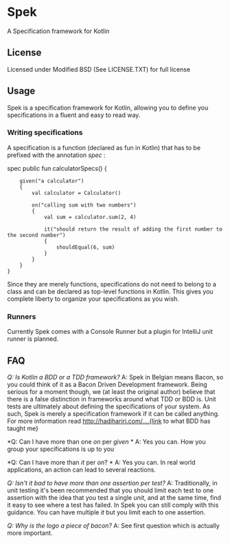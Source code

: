 # Spek

A Specification framework for Kotlin

## License

Licensed under Modified BSD (See LICENSE.TXT) for full license

## Usage


Spek is a specification framework for Kotlin, allowing you to define you specifications
in a fluent and easy to read way.

### Writing specifications

A specification is a function (declared as fun in Kotlin) that has to be prefixed with the
annotation *spec* :

spec public fun calculatorSpecs() {

```
    given("a calculator")
    {
        val calculator = Calculator()

        on("calling sum with two numbers")
        {
            val sum = calculator.sum(2, 4)

            it("should return the result of adding the first number to the second number")
            {
                shouldEqual(6, sum)
            }
        }
    }
}
```

Since they are merely functions, specifications do not need to belong to a class and can be declared as top-level
functions in Kotlin. This gives you complete liberty to organize your specifications as you wish.

### Runners

Currently Spek comes with a Console Runner but a plugin for IntelliJ unit runner is planned.

## FAQ

*Q: Is Kotlin a BDD or a TDD framework?*
A: Spek in Belgian means Bacon, so you could think of it as a Bacon Driven Development framework. Being serious for a
moment though, we (at least the original author) believe that there is a false distinction in frameworks around what TDD
or BDD is. Unit tests are ultimately about defining the specifications of your system. As such, Spek is merely a specification
framework if it can be called anything. For more information read http://hadihariri.com/....{link to what BDD has taught me}

*Q: Can I have more than one *on* per *given* *
A: Yes you can. How you group your specifications is up to you

*Q: Can I have more than *it* per *on*? *
A: Yes you can. In real world applications, an action can lead to several reactions.

*Q: Isn't it bad to have more than one assertion per test?*
A: Traditionally, in unit testing it's been recommended that you should limit each test to one assertion with the
idea that you test a single *unit*, and at the same time, find it easy to see where a test has failed. In Spek you can still
comply with this guidance. You can have multiple *it* but you limit each to one assertion.

*Q: Why is the logo a piece of bacon?*
A: See first question which is actually more important.
